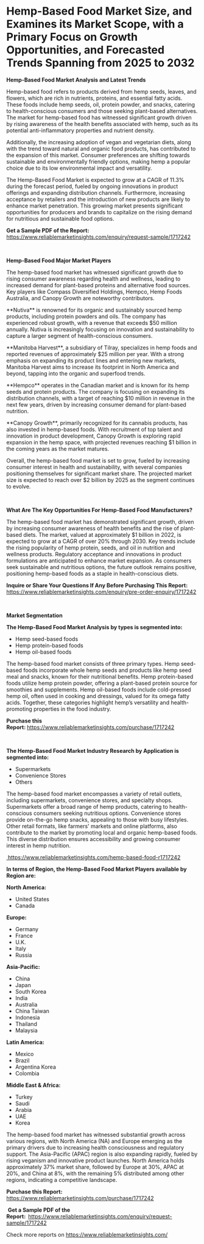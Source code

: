 <p><h1>Hemp-Based Food Market Size, and Examines its Market Scope, with a Primary Focus on Growth Opportunities, and Forecasted Trends Spanning from 2025 to 2032</h1></p><p><strong>Hemp-Based Food Market Analysis and Latest Trends</strong></p>
<p><p>Hemp-based food refers to products derived from hemp seeds, leaves, and flowers, which are rich in nutrients, proteins, and essential fatty acids. These foods include hemp seeds, oil, protein powder, and snacks, catering to health-conscious consumers and those seeking plant-based alternatives. The market for hemp-based food has witnessed significant growth driven by rising awareness of the health benefits associated with hemp, such as its potential anti-inflammatory properties and nutrient density. </p><p>Additionally, the increasing adoption of vegan and vegetarian diets, along with the trend toward natural and organic food products, has contributed to the expansion of this market. Consumer preferences are shifting towards sustainable and environmentally friendly options, making hemp a popular choice due to its low environmental impact and versatility. </p><p>The Hemp-Based Food Market is expected to grow at a CAGR of 11.3% during the forecast period, fueled by ongoing innovations in product offerings and expanding distribution channels. Furthermore, increasing acceptance by retailers and the introduction of new products are likely to enhance market penetration. This growing market presents significant opportunities for producers and brands to capitalize on the rising demand for nutritious and sustainable food options.</p></p>
<p><strong>Get a Sample PDF of the Report:&nbsp;</strong> <a href="https://www.reliablemarketinsights.com/enquiry/request-sample/1717242?utm_campaign=3551&utm_medium=2&utm_source=Github&utm_content=ia&utm_term=25032025&utm_id=hemp-based-food">https://www.reliablemarketinsights.com/enquiry/request-sample/1717242</a></p>
<p>&nbsp;</p>
<p><strong>Hemp-Based Food Major Market Players</strong></p>
<p><p>The hemp-based food market has witnessed significant growth due to rising consumer awareness regarding health and wellness, leading to increased demand for plant-based proteins and alternative food sources. Key players like Compass Diversified Holdings, Hempco, Hemp Foods Australia, and Canopy Growth are noteworthy contributors.</p><p>**Nutiva** is renowned for its organic and sustainably sourced hemp products, including protein powders and oils. The company has experienced robust growth, with a revenue that exceeds $50 million annually. Nutiva is increasingly focusing on innovation and sustainability to capture a larger segment of health-conscious consumers.</p><p>**Manitoba Harvest**, a subsidiary of Tilray, specializes in hemp foods and reported revenues of approximately $25 million per year. With a strong emphasis on expanding its product lines and entering new markets, Manitoba Harvest aims to increase its footprint in North America and beyond, tapping into the organic and superfood trends.</p><p>**Hempco** operates in the Canadian market and is known for its hemp seeds and protein products. The company is focusing on expanding its distribution channels, with a target of reaching $10 million in revenue in the next few years, driven by increasing consumer demand for plant-based nutrition.</p><p>**Canopy Growth**, primarily recognized for its cannabis products, has also invested in hemp-based foods. With recruitment of top talent and innovation in product development, Canopy Growth is exploring rapid expansion in the hemp space, with projected revenues reaching $1 billion in the coming years as the market matures.</p><p>Overall, the hemp-based food market is set to grow, fueled by increasing consumer interest in health and sustainability, with several companies positioning themselves for significant market share. The projected market size is expected to reach over $2 billion by 2025 as the segment continues to evolve.</p></p>
<p>&nbsp;</p>
<p><strong>What Are The Key Opportunities For Hemp-Based Food Manufacturers?</strong></p>
<p><p>The hemp-based food market has demonstrated significant growth, driven by increasing consumer awareness of health benefits and the rise of plant-based diets. The market, valued at approximately $1 billion in 2022, is expected to grow at a CAGR of over 20% through 2030. Key trends include the rising popularity of hemp protein, seeds, and oil in nutrition and wellness products. Regulatory acceptance and innovations in product formulations are anticipated to enhance market expansion. As consumers seek sustainable and nutritious options, the future outlook remains positive, positioning hemp-based foods as a staple in health-conscious diets.</p></p>
<p><strong>Inquire or Share Your Questions If Any Before Purchasing This Report:</strong> <a href="https://www.reliablemarketinsights.com/enquiry/pre-order-enquiry/1717242?utm_campaign=3551&utm_medium=2&utm_source=Github&utm_content=ia&utm_term=25032025&utm_id=hemp-based-food">https://www.reliablemarketinsights.com/enquiry/pre-order-enquiry/1717242</a></p>
<p>&nbsp;</p>
<p><strong>Market Segmentation</strong></p>
<p><strong>The Hemp-Based Food Market Analysis by types is segmented into:</strong></p>
<p><ul><li>Hemp seed-based foods</li><li>Hemp protein-based foods</li><li>Hemp oil-based foods</li></ul></p>
<p><p>The hemp-based food market consists of three primary types. Hemp seed-based foods incorporate whole hemp seeds and products like hemp seed meal and snacks, known for their nutritional benefits. Hemp protein-based foods utilize hemp protein powder, offering a plant-based protein source for smoothies and supplements. Hemp oil-based foods include cold-pressed hemp oil, often used in cooking and dressings, valued for its omega fatty acids. Together, these categories highlight hemp’s versatility and health-promoting properties in the food industry.</p></p>
<p><strong>Purchase this Report:&nbsp;</strong><a href="https://www.reliablemarketinsights.com/purchase/1717242?utm_campaign=3551&utm_medium=2&utm_source=Github&utm_content=ia&utm_term=25032025&utm_id=hemp-based-food">https://www.reliablemarketinsights.com/purchase/1717242</a></p>
<p>&nbsp;</p>
<p><strong>The Hemp-Based Food Market Industry Research by Application is segmented into:</strong></p>
<p><ul><li>Supermarkets</li><li>Convenience Stores</li><li>Others</li></ul></p>
<p><p>The hemp-based food market encompasses a variety of retail outlets, including supermarkets, convenience stores, and specialty shops. Supermarkets offer a broad range of hemp products, catering to health-conscious consumers seeking nutritious options. Convenience stores provide on-the-go hemp snacks, appealing to those with busy lifestyles. Other retail formats, like farmers' markets and online platforms, also contribute to the market by promoting local and organic hemp-based foods. This diverse distribution ensures accessibility and growing consumer interest in hemp nutrition.</p></p>
<p><a href="https://www.reliablemarketinsights.com/hemp-based-food-r1717242?utm_campaign=3551&utm_medium=2&utm_source=Github&utm_content=ia&utm_term=25032025&utm_id=hemp-based-food">&nbsp;https://www.reliablemarketinsights.com/hemp-based-food-r1717242</a></p>
<p><strong>In terms of Region, the Hemp-Based Food Market Players available by Region are:</strong></p>
<p>
    <p> <strong> North America: </strong>
        <ul>
            <li>United States</li>
            <li>Canada</li>
        </ul>
        </p> 
    <p> <strong> Europe: </strong>
        <ul>
            <li>Germany</li>
            <li>France</li>
            <li>U.K.</li>
            <li>Italy</li>
            <li>Russia</li>
        </ul>
        </p> 
    <p> <strong> Asia-Pacific: </strong>
        <ul>
            <li>China</li>
            <li>Japan</li>
            <li>South Korea</li>
            <li>India</li>
            <li>Australia</li>
            <li>China Taiwan</li>
            <li>Indonesia</li>
            <li>Thailand</li>
            <li>Malaysia</li>
        </ul>
        </p> 
    <p> <strong> Latin America: </strong>
        <ul>
            <li>Mexico</li>
            <li>Brazil</li>
            <li>Argentina Korea</li>
            <li>Colombia</li>
        </ul>
        </p> 
    <p> <strong> Middle East & Africa: </strong>
        <ul>
            <li>Turkey</li>
            <li>Saudi</li>
            <li>Arabia</li>
            <li>UAE</li>
            <li>Korea</li>
        </ul>
    </p>
    </p>
<p><p>The hemp-based food market has witnessed substantial growth across various regions, with North America (NA) and Europe emerging as the primary drivers due to increasing health consciousness and regulatory support. The Asia-Pacific (APAC) region is also expanding rapidly, fueled by rising veganism and innovative product launches. North America holds approximately 37% market share, followed by Europe at 30%, APAC at 20%, and China at 8%, with the remaining 5% distributed among other regions, indicating a competitive landscape.</p></p>
<p><strong>Purchase this Report: </strong><a href="https://www.reliablemarketinsights.com/purchase/1717242?utm_campaign=3551&utm_medium=2&utm_source=Github&utm_content=ia&utm_term=25032025&utm_id=hemp-based-food">https://www.reliablemarketinsights.com/purchase/1717242</a></p>
<p>&nbsp;<strong>Get a Sample PDF of the Report:&nbsp;&nbsp;</strong><a href="https://www.reliablemarketinsights.com/enquiry/request-sample/1717242?utm_campaign=3551&utm_medium=2&utm_source=Github&utm_content=ia&utm_term=25032025&utm_id=hemp-based-food">https://www.reliablemarketinsights.com/enquiry/request-sample/1717242</a></p>
<p><strong></strong></p>
<p>Check more reports on <a href="https://www.reliablemarketinsights.com/?utm_campaign=3551&utm_medium=2&utm_source=Github&utm_content=ia&utm_term=25032025&utm_id=hemp-based-food">https://www.reliablemarketinsights.com/</a></p>
